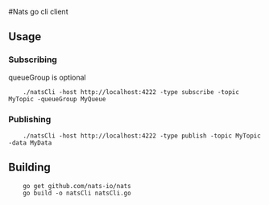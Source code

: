 #Nats go cli client

## Usage ##

### Subscribing ###

queueGroup is optional
```
    ./natsCli -host http://localhost:4222 -type subscribe -topic MyTopic -queueGroup MyQueue
```

### Publishing ###
```
    ./natsCli -host http://localhost:4222 -type publish -topic MyTopic -data MyData
```


## Building ##
```
    go get github.com/nats-io/nats
    go build -o natsCli natsCli.go
```